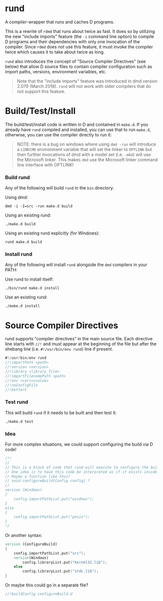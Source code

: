 # rund

A compiler-wrapper that runs and caches D programs.

This is a rewrite of `rdmd` that runs about twice as fast. It does so by utilizing the new "include imports" feature (the `-i` command line option) to compile D programs and their dependencies with only one invocation of the compiler.  Since `rdmd` does not use this feature, it must invoke the compiler twice which causes it to take about twice as long.

`rund` also introduces the concept of "Source Compiler Directives" (see below) that allow D source files to contain compiler configuration such as import paths, versions, environment variables, etc.

> Note that the "include imports" feature was introduced in dmd version 2.079 (March 2018).  `rund` will not work with older compilers that do not support this feature.

# Build/Test/Install

The build/test/install code is written in D and contained in `make.d`.  If you already have `rund` compiled and installed, you can use that to run `make.d`, otherwise, you can use the compiler directly to run it:

> NOTE: there is a bug on windows where using `dmd -run` will introduce a `LINKCMD` environment variable that will set the linker to `OPTLINK` but then further invocations of dmd with a model set (i.e. `-m64`) will use the Microsoft linker.  This makes `dmd` use the Microsoft linker command line interface with OPTLINK!

### Build rund

Any of the following will build `rund` in the `bin` directory:

Using dmd:
```
dmd -i -I=src -run make.d build
```

Using an existing rund:
```
./make.d build
```

Using an existing rund explicitly (for Windows):
```
rund make.d build
```

### Install rund

Any of the following will install `rund` alongside the `dmd` compilers in your PATH:

Use rund to install itself:
```
./bin/rund make.d install
```

Use an existing rund:
```
./make.d install
```

# Source Compiler Directives

rund supports "compiler directives" in the main source file.  Each directive line starts with `//!` and must appear at the beginning of the file but after the shebang line (i.e. `#!/usr/bin/env rund`) line if present.

```D
#!/usr/bin/env rund
//!importPath <path>
//!version <version>
//!library <library_file>
//!importFilenamePath <path>
//!env <var>=<value>
//!noConfigFile
//!betterC
```

### Test rund

This will build `rund` if it needs to be built and then test it:

```
./make.d test
```

### Idea

For more complex situations, we could support configuring the build via D code!
```D
/*!
//
// This is a block of code that rund will execute to configure the build.
// One idea is to have this code be interpreted as if it exists inside a function.
// Maybe a function like this?
// void configureBuild(Config config) ?
//
version (Windows)
{
    config.importPathList.put("windows");
}
else
{
    config.importPathList.put("posix");
}
*/
```
Or another syntax:
```D
version (ConfigureBuild)
{
    config.importPathList.put("src");
    version(Windows)
        config.libraryList.put("kernel32.lib");
    else
        config.libraryList.put("stdc.lib");
}
```
Or maybe this could go in a separate file?
```D
//!buildConfig configureBuild.d
```
